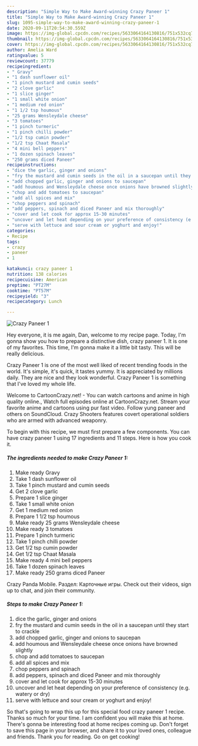 ```yaml
---
description: "Simple Way to Make Award-winning Crazy Paneer 1"
title: "Simple Way to Make Award-winning Crazy Paneer 1"
slug: 1095-simple-way-to-make-award-winning-crazy-paneer-1
date: 2020-09-11T20:54:30.559Z
image: https://img-global.cpcdn.com/recipes/5633064164130816/751x532cq70/crazy-paneer-1-recipe-main-photo.jpg
thumbnail: https://img-global.cpcdn.com/recipes/5633064164130816/751x532cq70/crazy-paneer-1-recipe-main-photo.jpg
cover: https://img-global.cpcdn.com/recipes/5633064164130816/751x532cq70/crazy-paneer-1-recipe-main-photo.jpg
author: Amelia Ward
ratingvalue: 5
reviewcount: 37779
recipeingredient:
- " Gravy"
- "1 dash sunflower oil"
- "1 pinch mustard and cumin seeds"
- "2 clove garlic"
- "1 slice ginger"
- "1 small white onion"
- "1 medium red onion"
- "1 1/2 tsp houmous"
- "25 grams Wensleydale cheese"
- "3 tomatoes"
- "1 pinch turmeric"
- "1 pinch chilli powder"
- "1/2 tsp cumin powder"
- "1/2 tsp Chaat Masala"
- "4 mini bell peppers"
- "1 dozen spinach leaves"
- "250 grams diced Paneer"
recipeinstructions:
- "dice the garlic, ginger and onions"
- "fry the mustard and cumin seeds in the oil in a saucepan until they start to crackle"
- "add chopped garlic, ginger and onions to saucepan"
- "add houmous and Wensleydale cheese once onions have browned slightly"
- "chop and add tomatoes to saucepan"
- "add all spices and mix"
- "chop peppers and spinach"
- "add peppers, spinach and diced Paneer and mix thoroughly"
- "cover and let cook for approx 15-30 minutes"
- "uncover and let heat depending on your preference of consistency (e.g. watery or dry)"
- "serve with lettuce and sour cream or yoghurt and enjoy!"
categories:
- Recipe
tags:
- crazy
- paneer
- 1

katakunci: crazy paneer 1 
nutrition: 138 calories
recipecuisine: American
preptime: "PT27M"
cooktime: "PT57M"
recipeyield: "3"
recipecategory: Lunch

---
```



![Crazy Paneer 1](https://img-global.cpcdn.com/recipes/5633064164130816/751x532cq70/crazy-paneer-1-recipe-main-photo.jpg)

Hey everyone, it is me again, Dan, welcome to my recipe page. Today, I'm gonna show you how to prepare a distinctive dish, crazy paneer 1. It is one of my favorites. This time, I'm gonna make it a little bit tasty. This will be really delicious.

Crazy Paneer 1 is one of the most well liked of recent trending foods in the world. It's simple, it's quick, it tastes yummy. It is appreciated by millions daily. They are nice and they look wonderful. Crazy Paneer 1 is something that I've loved my whole life.

Welcome to CartoonCrazy.net! - You can watch cartoons and anime in high quality online., Watch full episodes online at CartoonCrazy.net. Stream your favorite anime and cartoons using pur fast video. Follow yung paneer and others on SoundCloud. Crazy Shooters features covert operational soldiers who are armed with advanced weaponry.


To begin with this recipe, we must first prepare a few components. You can have crazy paneer 1 using 17 ingredients and 11 steps. Here is how you cook it.

<!--inarticleads1-->

##### The ingredients needed to make Crazy Paneer 1:

1. Make ready  Gravy
1. Take 1 dash sunflower oil
1. Take 1 pinch mustard and cumin seeds
1. Get 2 clove garlic
1. Prepare 1 slice ginger
1. Take 1 small white onion
1. Get 1 medium red onion
1. Prepare 1 1/2 tsp houmous
1. Make ready 25 grams Wensleydale cheese
1. Make ready 3 tomatoes
1. Prepare 1 pinch turmeric
1. Take 1 pinch chilli powder
1. Get 1/2 tsp cumin powder
1. Get 1/2 tsp Chaat Masala
1. Make ready 4 mini bell peppers
1. Take 1 dozen spinach leaves
1. Make ready 250 grams diced Paneer


Crazy Panda Mobile. Раздел: Карточные игры. Check out their videos, sign up to chat, and join their community. 

<!--inarticleads2-->

##### Steps to make Crazy Paneer 1:

1. dice the garlic, ginger and onions
1. fry the mustard and cumin seeds in the oil in a saucepan until they start to crackle
1. add chopped garlic, ginger and onions to saucepan
1. add houmous and Wensleydale cheese once onions have browned slightly
1. chop and add tomatoes to saucepan
1. add all spices and mix
1. chop peppers and spinach
1. add peppers, spinach and diced Paneer and mix thoroughly
1. cover and let cook for approx 15-30 minutes
1. uncover and let heat depending on your preference of consistency (e.g. watery or dry)
1. serve with lettuce and sour cream or yoghurt and enjoy!




So that's going to wrap this up for this special food crazy paneer 1 recipe. Thanks so much for your time. I am confident you will make this at home. There's gonna be interesting food at home recipes coming up. Don't forget to save this page in your browser, and share it to your loved ones, colleague and friends. Thank you for reading. Go on get cooking!
